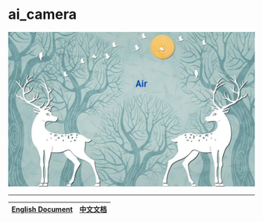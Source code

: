 # ai_camera

![totem](https://raw.githubusercontent.com/pdliuw/pdliuw.github.io/master/images/totem_four_logo.jpg)

-----

|[English Document](https://github.com/pdliuw/ai_camera/blob/master/README_EN.md)|[中文文档](https://github.com/pdliuw/ai_camera)|
|:-|:-|


